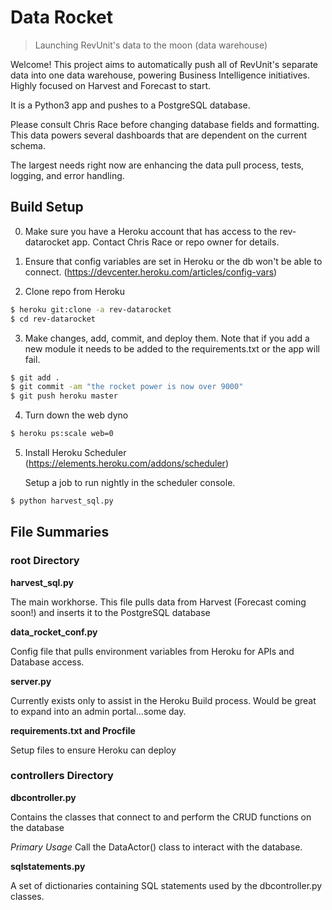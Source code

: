 # Data Rocket

> Launching RevUnit's data to the moon (data warehouse)

Welcome!  This project aims to automatically push all of RevUnit's separate data into one data warehouse, powering Business Intelligence initiatives.  Highly focused on Harvest and Forecast to start.

It is a Python3 app and pushes to a PostgreSQL database.

Please consult Chris Race before changing database fields and formatting.  This data powers several dashboards that are dependent on the current schema.

The largest needs right now are enhancing the data pull process, tests, logging, and error handling.

## Build Setup

0. Make sure you have a Heroku account that has access to the rev-datarocket app.  Contact Chris Race or repo owner for details.

1. Ensure that config variables are set in Heroku or the db won't be able to connect.
(https://devcenter.heroku.com/articles/config-vars)
2. Clone repo from Heroku
``` bash
$ heroku git:clone -a rev-datarocket
$ cd rev-datarocket
```
3. Make changes, add, commit, and deploy them.  Note that if you add a new module it needs to be added to the requirements.txt or the app will fail.
``` bash
$ git add .
$ git commit -am "the rocket power is now over 9000"
$ git push heroku master
```
4. Turn down the web dyno
``` bash
$ heroku ps:scale web=0
```
5. Install Heroku Scheduler (https://elements.heroku.com/addons/scheduler)

   Setup a job to run nightly in the scheduler console.
``` bash
$ python harvest_sql.py
```


## File Summaries

### root Directory

**harvest_sql.py**

The main workhorse.  This file pulls data from Harvest (Forecast coming soon!) and inserts it to the PostgreSQL database


**data_rocket_conf.py**

Config file that pulls environment variables from Heroku for APIs and Database access.

**server.py**

Currently exists only to assist in the Heroku Build process.  Would be great to expand into an admin portal...some day.

**requirements.txt and Procfile**

Setup files to ensure Heroku can deploy

### controllers Directory

**dbcontroller.py**

Contains the classes that connect to and perform the CRUD functions on the database

*Primary Usage*
Call the DataActor() class to interact with the database.

**sqlstatements.py**

A set of dictionaries containing SQL statements used by the dbcontroller.py classes.
